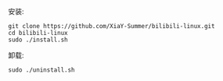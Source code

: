 安装:
````
git clone https://github.com/XiaY-Summer/bilibili-linux.git
cd bilibili-linux
sudo ./install.sh
````
卸载:
````
sudo ./uninstall.sh
````
